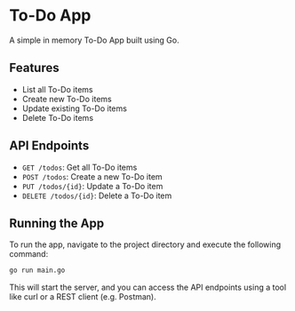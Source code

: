 # To-Do App

A simple in memory To-Do App built using Go.

## Features

* List all To-Do items
* Create new To-Do items
* Update existing To-Do items
* Delete To-Do items


## API Endpoints

* `GET /todos`: Get all To-Do items
* `POST /todos`: Create a new To-Do item
* `PUT /todos/{id}`: Update a To-Do item
* `DELETE /todos/{id}`: Delete a To-Do item

## Running the App

To run the app, navigate to the project directory and execute the following command:

```bash
go run main.go
```

This will start the server, and you can access the API endpoints using a tool like curl or a REST client (e.g. Postman).